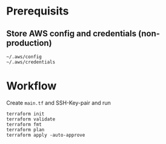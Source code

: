 # Prerequisits
## Store AWS config and credentials (non-production)
```
~/.aws/config
~/.aws/credentials
```

# Workflow
Create `main.tf` and SSH-Key-pair and run
```
terraform init
terraform validate
terraform fmt
terraform plan
terraform apply -auto-approve
```
